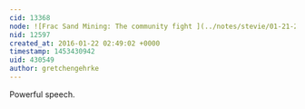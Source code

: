 ```yaml
---
cid: 13368
node: ![Frac Sand Mining: The community fight ](../notes/stevie/01-21-2016/frac-sand-mining-the-community-fight)
nid: 12597
created_at: 2016-01-22 02:49:02 +0000
timestamp: 1453430942
uid: 430549
author: gretchengehrke
---
```


Powerful speech. 
